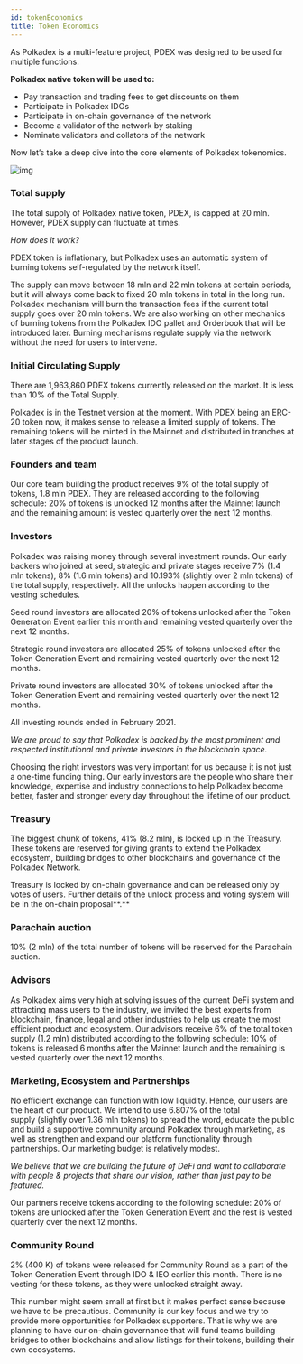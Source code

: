 ```yaml
---
id: tokenEconomics
title: Token Economics
---
```


As Polkadex is a multi-feature project, PDEX was designed to be used for multiple functions.

**Polkadex native token will be used to:**

* Pay transaction and trading fees to get discounts on them
* Participate in Polkadex IDOs
* Participate in on-chain governance of the network
* Become a validator of the network by staking
* Nominate validators and collators of the network

Now let’s take a deep dive into the core elements of Polkadex tokenomics.

![img](/img/tokenEconomics.jpg)


### **Total supply**

The total supply of Polkadex native token, PDEX, is capped at 20 mln. However, PDEX supply can fluctuate at times.

*How does it work?*

PDEX token is inflationary, but Polkadex uses an automatic system of burning tokens self-regulated by the network itself.

The supply can move between 18 mln and 22 mln tokens at certain periods, but it will always come back to fixed 20 mln tokens in total in the long run. Polkadex mechanism will burn the transaction fees if the current total supply goes over 20 mln tokens. We are also working on other mechanics of burning tokens from the Polkadex IDO pallet and Orderbook that will be introduced later. Burning mechanisms regulate supply via the network without the need for users to intervene.

### **Initial Circulating Supply**

There are 1,963,860 PDEX tokens currently released on the market. It is less than 10% of the Total Supply.

Polkadex is in the Testnet version at the moment. With PDEX being an ERC-20 token now, it makes sense to release a limited supply of tokens. The remaining tokens will be minted in the Mainnet and distributed in tranches at later stages of the product launch.

### **Founders and team**

Our core team building the product receives 9% of the total supply of tokens, 1.8 mln PDEX. They are released according to the following schedule: 20% of tokens is unlocked 12 months after the Mainnet launch and the remaining amount is vested quarterly over the next 12 months.

### **Investors**

Polkadex was raising money through several investment rounds. Our early backers who joined at seed, strategic and private stages receive 7% (1.4 mln tokens), 8% (1.6 mln tokens) and 10.193% (slightly over 2 mln tokens) of the total supply, respectively. All the unlocks happen according to the vesting schedules.

Seed round investors are allocated 20% of tokens unlocked after the Token Generation Event earlier this month and remaining vested quarterly over the next 12 months.

Strategic round investors are allocated 25% of tokens unlocked after the Token Generation Event and remaining vested quarterly over the next 12 months.

Private round investors are allocated 30% of tokens unlocked after the Token Generation Event and remaining vested quarterly over the next 12 months.

All investing rounds ended in February 2021.

*We are proud to say that Polkadex is backed by the most prominent and respected institutional and private investors in the blockchain space.*

Choosing the right investors was very important for us because it is not just a one-time funding thing. Our early investors are the people who share their knowledge, expertise and industry connections to help Polkadex become better, faster and stronger every day throughout the lifetime of our product.

### **Treasury**

The biggest chunk of tokens, 41% (8.2 mln), is locked up in the Treasury. These tokens are reserved for giving grants to extend the Polkadex ecosystem, building bridges to other blockchains and governance of the Polkadex Network.

Treasury is locked by on-chain governance and can be released only by votes of users. Further details of the unlock process and voting system will be in the on-chain proposal**.**

### **Parachain auction**

10% (2 mln) of the total number of tokens will be reserved for the Parachain auction.

### **Advisors**

As Polkadex aims very high at solving issues of the current DeFi system and attracting mass users to the industry, we invited the best experts from blockchain, finance, legal and other industries to help us create the most efficient product and ecosystem. Our advisors receive 6% of the total token supply (1.2 mln) distributed according to the following schedule: 10% of tokens is released 6 months after the Mainnet launch and the remaining is vested quarterly over the next 12 months.

### **Marketing, Ecosystem and Partnerships**

No efficient exchange can function with low liquidity. Hence, our users are the heart of our product. We intend to use 6.807% of the total supply (slightly over 1.36 mln tokens) to spread the word, educate the public and build a supportive community around Polkadex through marketing, as well as strengthen and expand our platform functionality through partnerships. Our marketing budget is relatively modest.

*We believe that we are building the future of DeFi and want to collaborate with people & projects that share our vision, rather than just pay to be featured.*

Our partners receive tokens according to the following schedule: 20% of tokens are unlocked after the Token Generation Event and the rest is vested quarterly over the next 12 months.

### **Community Round**

2% (400 K) of tokens were released for Community Round as a part of the Token Generation Event through IDO & IEO earlier this month. There is no vesting for these tokens, as they were unlocked straight away.

This number might seem small at first but it makes perfect sense because we have to be precautious. Community is our key focus and we try to provide more opportunities for Polkadex supporters. That is why we are planning to have our on-chain governance that will fund teams building bridges to other blockchains and allow listings for their tokens, building their own ecosystems.
